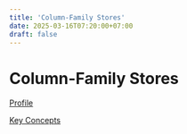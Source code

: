 ```yaml
---
title: 'Column-Family Stores'
date: 2025-03-16T07:20:00+07:00
draft: false
---
```


# Column-Family Stores

[Profile](./profile/)

[Key Concepts](./key-concepts/)
